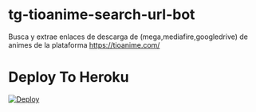 # tg-tioanime-search-url-bot
Busca y extrae enlaces de descarga de (mega,mediafire,googledrive) de animes de la plataforma https://tioanime.com/

# Deploy To Heroku
[![Deploy](https://www.herokucdn.com/deploy/button.svg)](https://heroku.com/deploy?template=https://github.com/Obysoftt/tg-tioanime-search-url-bot/tree/main)
